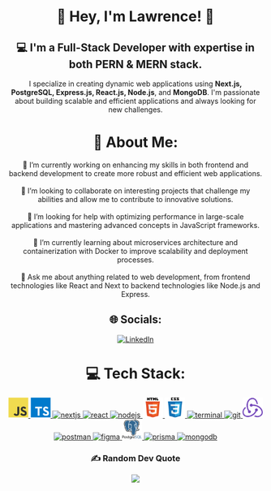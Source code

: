 <div align="center">

# 👋 Hey, I'm Lawrence! 🌟

## 💻 I'm a Full-Stack Developer with expertise in both PERN & MERN stack.
I specialize in creating dynamic web applications using **Next.js, PostgreSQL, Express.js, React.js, Node.js**, and **MongoDB**. I'm passionate about building scalable and efficient applications and always looking for new challenges.

# 💫 About Me:
🔭 I’m currently working on enhancing my skills in both frontend and backend development to create more robust and efficient web applications.<br><br>👯 I’m looking to collaborate on interesting projects that challenge my abilities and allow me to contribute to innovative solutions.<br><br>🤝 I’m looking for help with optimizing performance in large-scale applications and mastering advanced concepts in JavaScript frameworks.<br><br>🌱 I’m currently learning about microservices architecture and containerization with Docker to improve scalability and deployment processes.<br><br> 💬 Ask me about anything related to web development, from frontend technologies like React and Next to backend technologies like Node.js and Express.

## 🌐 Socials:
[![LinkedIn](https://img.shields.io/badge/LinkedIn-%230077B5.svg?logo=linkedin&logoColor=white)](https://linkedin.com/in/https://www.linkedin.com/in/lawrence-alkhalaileh/)

# 💻 Tech Stack:
<p align="center">
      <a
        href="https://developer.mozilla.org/en-US/docs/Web/JavaScript"
        target="_blank"
        rel="noreferrer"
      >
        <img
          src="https://raw.githubusercontent.com/devicons/devicon/master/icons/javascript/javascript-original.svg"
          alt="javascript"
          width="40"
          height="40"
        />
      </a>
      <a
        href="https://www.typescriptlang.org/"
        target="_blank"
        rel="noreferrer"
      >
        <img
          src="https://raw.githubusercontent.com/devicons/devicon/master/icons/typescript/typescript-original.svg"
          alt="typescript"
          width="40"
          height="40"
        />
      </a>
            <a href="https://nextjs.org/" target="_blank" rel="noreferrer">
        <img
          src="https://img.icons8.com/?size=100&id=r2OarXWQc7B6&format=png&color=FFFFFF"
          alt="nextjs"
          width="40"
          height="40"
        />
      </a>
            <a href="https://reactjs.org/" target="_blank" rel="noreferrer">
        <img
          src="https://cdn.jsdelivr.net/gh/devicons/devicon/icons/react/react-original.svg"
          alt="react"
          width="40"
          height="40"
        />
      </a>
      <a href="https://nodejs.org" target="_blank" rel="noreferrer">
        <img
          src="https://cdn.iconscout.com/icon/free/png-512/free-node-js-logo-icon-download-in-svg-png-gif-file-formats--nodejs-programming-language-pack-logos-icons-1174935.png?f=webp&w=512"
          alt="nodejs"
          width="40"
          height="40"
        />
      </a>
      <a href="https://www.w3.org/html/" target="_blank" rel="noreferrer">
        <img
          src="https://raw.githubusercontent.com/devicons/devicon/master/icons/html5/html5-original-wordmark.svg"
          alt="html5"
          width="40"
          height="40"
        />
      </a>
      <a href="https://www.w3schools.com/css/" target="_blank" rel="noreferrer">
        <img
          src="https://raw.githubusercontent.com/devicons/devicon/master/icons/css3/css3-original-wordmark.svg"
          alt="css3"
          width="40"
          height="40"
        />
      </a>
      <a
        href="https://www.gnu.org/software/bash/"
        target="_blank"
        rel="noreferrer"
      >
        <img
          src="https://img.icons8.com/fluency/48/000000/console.png"
          alt="terminal"
          width="40"
          height="40"
        />
      </a>
      <a href="https://git-scm.com/" target="_blank" rel="noreferrer">
        <img
          src="https://www.vectorlogo.zone/logos/git-scm/git-scm-icon.svg"
          alt="git"
          width="40"
          height="40"
        />
      </a>
<!--<a href="https://www.linux.org/" target="_blank" rel="noreferrer">
        <img
          src="https://cdn.jsdelivr.net/gh/devicons/devicon/icons/neovim/neovim-original.svg"
          alt="neo-vim"
          width="40"
          height="40"
        />
      </a>
      </a> -->
        <a href="https://redux.js.org" target="_blank" rel="noreferrer">
        <img
          src="https://raw.githubusercontent.com/devicons/devicon/master/icons/redux/redux-original.svg"
          alt="redux"
          width="40"
          height="40"
        />
      </a>
      <a href="https://postman.com" target="_blank" rel="noreferrer">
        <img
          src="https://www.vectorlogo.zone/logos/getpostman/getpostman-icon.svg"
          alt="postman"
          width="40"
          height="40"
        />
      </a>
      <a href="https://www.figma.com/" target="_blank" rel="noreferrer">
        <img
          src="https://www.vectorlogo.zone/logos/figma/figma-icon.svg"
          alt="figma"
          width="40"
          height="40"
        />
      </a>
           <a href="https://www.postgresql.org" target="_blank" rel="noreferrer">
        <img
          src="https://raw.githubusercontent.com/devicons/devicon/master/icons/postgresql/postgresql-original-wordmark.svg"
          alt="postgresql"
          width="40"
          height="40"
        />
      </a>
      <a href="https://www.postgresql.org" target="_blank" rel="noreferrer">
        <img
          src="https://img.icons8.com/?size=100&id=aqb9SdV9P8oC&format=png&color=FFFFFF"
          alt="prisma"
          width="40"
          height="40"
        />
      </a>
            <a href="https://www.mongodb.com/" target="_blank" rel="noreferrer">
        <img
          src="https://cdn.jsdelivr.net/gh/devicons/devicon/icons/mongodb/mongodb-original.svg"
          alt="mongodb"
          width="40"
          height="40"
        />
      </a>
    </p>

### ✍️ Random Dev Quote
![](https://quotes-github-readme.vercel.app/api?type=horizontal&theme=radical)

</div>
